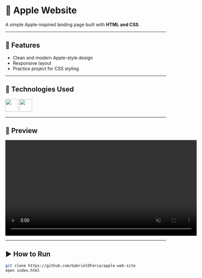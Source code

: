 # 🍏 Apple Website

A simple Apple-inspired landing page built with **HTML and CSS**.

---

## 🚀 Features
- Clean and modern Apple-style design
- Responsive layout
- Practice project for CSS styling

---

## 🔧 Technologies Used
<p align="left">
  <img src="https://cdn.jsdelivr.net/gh/devicons/devicon/icons/html5/html5-original.svg" width="40"/>
  <img src="https://cdn.jsdelivr.net/gh/devicons/devicon/icons/css3/css3-original.svg" width="40"/>
</p>

---

## 🎥 Preview

<video src="demo.mp4" controls autoplay loop muted width="600"></video>

---

## ▶️ How to Run
```bash
git clone https://github.com/GabrielOFaria/apple-web-site
open index.html
